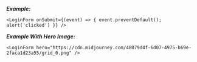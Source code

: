 **_Example:_**

```tsx
<LoginForm onSubmit={(event) => { event.preventDefault(); alert('clicked') }} />
```

**_Example With Hero Image:_**

```tsx
<LoginForm hero="https://cdn.midjourney.com/48079d4f-6d07-4975-b69e-2faca1d23a55/grid_0.png" />
```
